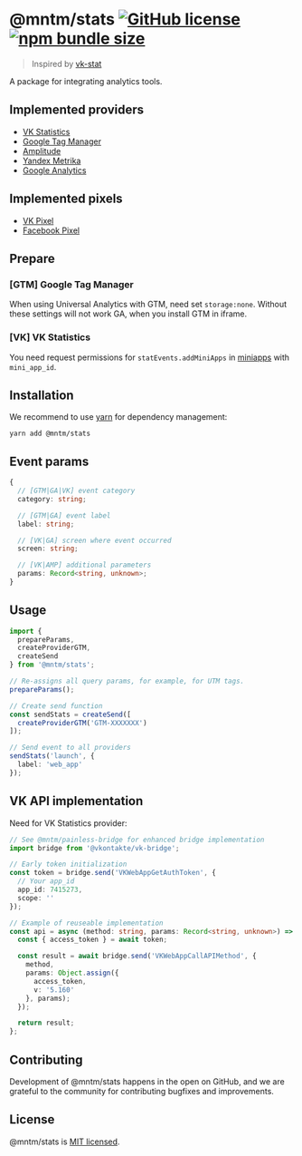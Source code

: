 # @mntm/stats [![GitHub license](https://img.shields.io/badge/license-MIT-blue.svg)](https://github.com/maxi-team/stats/blob/master/LICENSE) [![npm bundle size](https://img.shields.io/bundlephobia/min/@mntm/stats)](https://bundlephobia.com/result?p=@mntm/stats)

> Inspired by [vk-stat](https://github.com/denismart/vk-stat)

A package for integrating analytics tools.

## Implemented providers

- [VK Statistics](https://vk.com/dev/statEvents.addMiniApps)
- [Google Tag Manager](https://tagmanager.google.com)
- [Amplitude](https://amplitude.com)
- [Yandex Metrika](https://metrika.yandex.ru)
- [Google Analytics](https://analytics.google.com)

## Implemented pixels

- [VK Pixel](https://vk.com/faq12142)
- [Facebook Pixel](https://www.facebook.com/business/learn/facebook-ads-pixel)

## Prepare

### [GTM] Google Tag Manager

When using Universal Analytics with GTM, need set `storage:none`. Without these settings will not work GA, when you install GTM in iframe.

### [VK] VK Statistics

You need request permissions for `statEvents.addMiniApps` in [miniapps](http://vk.link/miniapps) with `mini_app_id`.

## Installation

We recommend to use [yarn](https://classic.yarnpkg.com/en/docs/install/) for dependency management:

```shell
yarn add @mntm/stats
```

## Event params

```typescript
{
  // [GTM|GA|VK] event category
  category: string;

  // [GTM|GA] event label
  label: string;

  // [VK|GA] screen where event occurred
  screen: string;

  // [VK|AMP] additional parameters
  params: Record<string, unknown>;
}
```

## Usage

```typescript
import {
  prepareParams,
  createProviderGTM,
  createSend
} from '@mntm/stats';

// Re-assigns all query params, for example, for UTM tags.
prepareParams();

// Create send function
const sendStats = createSend([
  createProviderGTM('GTM-XXXXXXX')
]);

// Send event to all providers
sendStats('launch', {
  label: 'web_app'
});
```

## VK API implementation

Need for VK Statistics provider:

```typescript
// See @mntm/painless-bridge for enhanced bridge implementation
import bridge from '@vkontakte/vk-bridge';

// Early token initialization
const token = bridge.send('VKWebAppGetAuthToken', {
  // Your app_id
  app_id: 7415273,
  scope: ''
});

// Example of reuseable implementation
const api = async (method: string, params: Record<string, unknown>) => {
  const { access_token } = await token;

  const result = await bridge.send('VKWebAppCallAPIMethod', {
    method,
    params: Object.assign({
      access_token,
      v: '5.160'
    }, params);
  });

  return result;
};
```

## Contributing

Development of @mntm/stats happens in the open on GitHub, and we are grateful to the community for contributing bugfixes and improvements.

## License

@mntm/stats is [MIT licensed](./LICENSE).
